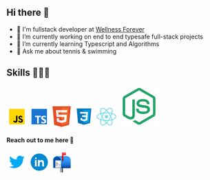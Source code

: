## Hi there 👋
- 💼 I'm fullstack developer at [Wellness Forever](https://www.wellnessforever.com)
- 🔭 I’m currently working on end to end typesafe full-stack projects
- 🌱 I’m currently learning Typescript and Algorithms
- 💬 Ask me about tennis & swimming

## Skills 👷🏼‍♂️
![javascript](https://raw.githubusercontent.com/tiwariaditya15/tiwariaditya15/main/skills/icons8-javascript-48.png)
![typescript](https://raw.githubusercontent.com/tiwariaditya15/tiwariaditya15/main/skills/icons8-typescript-48.png)
![html](https://raw.githubusercontent.com/tiwariaditya15/tiwariaditya15/main/skills/icons8-html-5-is-a-software-solution-stack-that-defines-the-properties-and-behaviors-of-web-page-48.png)
![css](https://raw.githubusercontent.com/tiwariaditya15/tiwariaditya15/main/skills/icons8-css3-48.png)
![react](https://raw.githubusercontent.com/tiwariaditya15/tiwariaditya15/main/skills/icons8-react-native-48.png)
![node](https://raw.githubusercontent.com/tiwariaditya15/tiwariaditya15/209530001bfc06eb16412ca1340a076a03c9d868/skills/icons8-node-js.svg)


#### Reach out to me here 🔗
[![twitter](https://raw.githubusercontent.com/tiwariaditya15/tiwariaditya15/main/socials/icons8-twitter-48.png)](https://twitter.com/tiwariaditya15)
[![linkedin](https://raw.githubusercontent.com/tiwariaditya15/tiwariaditya15/main/socials/icons8-linkedin-circled-48.png)](https://www.linkedin.com/in/aditya-tiwari-9272b91a7)
[![gmail](https://raw.githubusercontent.com/tiwariaditya15/tiwariaditya15/main/socials/icons8-open-mailbox-with-raised-flag-48.png)](tiwariaditya1579@gmail.com)

